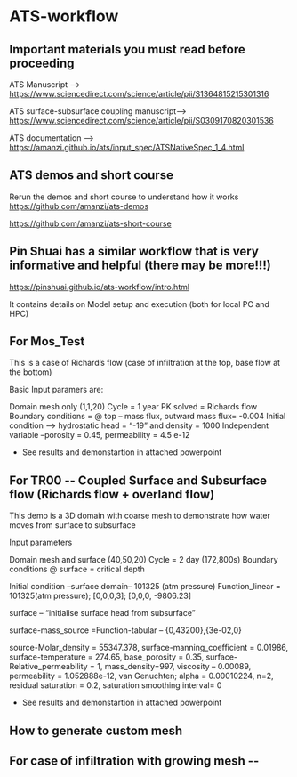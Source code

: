 # ATS-workflow
## Important materials you must read before proceeding
ATS Manuscript --> https://www.sciencedirect.com/science/article/pii/S1364815215301316

ATS surface-subsurface coupling manuscript--> https://www.sciencedirect.com/science/article/pii/S0309170820301536

ATS documentation --> https://amanzi.github.io/ats/input_spec/ATSNativeSpec_1_4.html

## ATS demos and  short course
Rerun the demos and short course to understand how it works
https://github.com/amanzi/ats-demos

https://github.com/amanzi/ats-short-course

## Pin Shuai has a similar workflow that is very informative and helpful (there may be more!!!)
https://pinshuai.github.io/ats-workflow/intro.html

It contains details on Model setup and execution (both for local PC and HPC)

## For Mos_Test 
This is a case of Richard’s flow (case of infiltration at the top, base flow at the bottom)

Basic Input paramers are:

Domain mesh only (1,1,20)
Cycle = 1 year
PK solved = Richards flow
Boundary conditions =  @ top – mass flux, 
outward mass flux=  -0.004
Initial condition –-> hydrostatic head = “-19” and density = 1000
Independent variable –porosity = 0.45, permeability = 4.5 e-12

* See results and demonstartion in attached powerpoint

## For TR00 -- Coupled Surface and Subsurface flow (Richards flow + overland flow)
This demo is a 3D domain with coarse mesh to demonstrate how water moves from surface to subsurface

Input parameters

Domain mesh and surface (40,50,20)
Cycle = 2 day (172,800s)
Boundary conditions @ surface = critical depth

Initial condition –surface domain– 101325 (atm pressure) Function_linear = 101325(atm pressure); [0,0,0,3]; [0,0,0, -9806.23]

surface – “initialise surface head from subsurface”

surface-mass_source =Function-tabular – {0,43200},{3e-02,0}

source-Molar_density = 55347.378, surface-manning_coefficient = 0.01986, surface-temperature = 274.65, base_porosity = 0.35, surface-Relative_permeability = 1, mass_density=997, viscosity – 0.00089, permeability = 1.052888e-12, van Genuchten; alpha = 0.00010224, n=2, residual saturation = 0.2, saturation smoothing interval= 0

* See results and demonstartion in attached powerpoint

## How to generate custom mesh


## For case of infiltration with growing mesh --  

